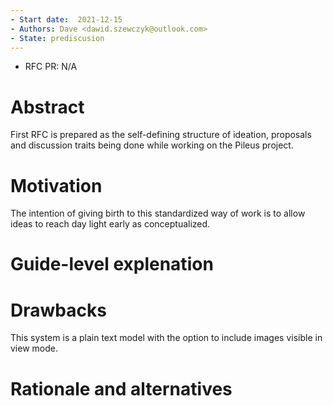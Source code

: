 ```yaml
---
- Start date:  2021-12-15
- Authors: Dave <dawid.szewczyk@outlook.com>
- State: prediscusion
---
```


- RFC PR: N/A

# Abstract
First RFC is prepared as the self-defining structure of ideation, proposals and discussion traits being done while working on the Pileus project.

# Motivation
The intention of giving birth to this standardized way of work is to allow ideas to reach day light early as conceptualized.

# Guide-level explenation

# Drawbacks
This system is a plain text model with the option to include images visible in view mode.

# Rationale and alternatives
